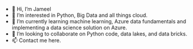 - 👋 Hi, I’m Jameel
- 👀 I’m interested in Python, Big Data and all things cloud. 
- 🌱 I’m currently learning machine learning, Azure data fundamentals and implementing a data science solution on Azure. 
- 💞️ I’m looking to collaborate on Python code, data lakes, and data bricks. 
- 📫 Contact me here. 

<!---
jameel1k/jameel1k is a ✨ special ✨ repository because its `README.md` (this file) appears on your GitHub profile.
You can click the Preview link to take a look at your changes.
--->
